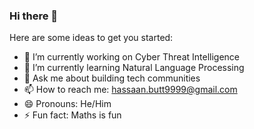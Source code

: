 ### Hi there 👋



Here are some ideas to get you started:

- 🔭 I’m currently working on Cyber Threat Intelligence
- 🌱 I’m currently learning Natural Language Processing
- 💬 Ask me about building tech communities
- 📫 How to reach me: hassaan.butt9999@gmail.com
- 😄 Pronouns: He/Him
- ⚡ Fun fact: Maths is fun
